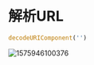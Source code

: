 # 解析URL

```javascript
decodeURIComponent('')
```

![1575946100376](D:\博客\book\assets\1575946100376.png)

